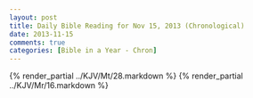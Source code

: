 ```yaml
---
layout: post
title: Daily Bible Reading for Nov 15, 2013 (Chronological)
date: 2013-11-15
comments: true
categories: [Bible in a Year - Chron]
---
```

{% render_partial ../KJV/Mt/28.markdown %}
{% render_partial ../KJV/Mr/16.markdown %}
